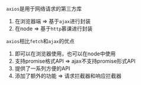 `axios`是用于网络请求的第三方库

1. 在浏览器端 => 基于`ajax`进行封装
2. 在node => 基于`http`慕课进行封装



`axios`相比`fetch`和`ajax`的优点

1. 即可以在浏览器使用，也可以在node中使用
2. 支持promise格式API => ajax不支持promise形式API
3. 提供了一系列方便的API
4. 添加了额外的功能 => 请求拦截器和响应拦截器